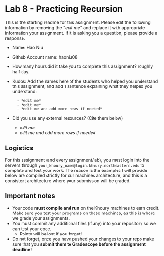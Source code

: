 # Lab 8 - Practicing Recursion

This is the starting readme for this assignment.  Please edit the following information by removing the "*edit me*" and replace it with appropriate information your assignment. If it is asking you a question, please provide a response.

- Name: Hao Niu
- Github Account name: haoniu08

- How many hours did it take you to complete this assignment? roughly half day.

- Kudos: Add the names here of the students who helped you understand this assignment, and add 1 sentence explaining what they helped you understand:

        - *edit me*
        - *edit me*
        - *edit me and add more rows if needed*

- Did you use any external resources? (Cite them below)
  - *edit me*
  - *edit me and add more rows if needed*


## Logistics

For this assignment (and every assignment/lab), you must login into the servers through `your_khoury_name@login.khoury.northeastern.edu` to complete and test your work. The reason is the examples I will provide below are compiled strictly for our machines architecture, and this is a consistent architecture where your submission will be graded.

## Important notes

* Your code **must compile and run** on the Khoury machines to earn credit. Make sure you test your programs on these machines, as this is where we grade your assignments.
* You must commit any additional files (if any) into your repository so we can test your code.
  * Points will be lost if you forget!
* Do not forget, once you have pushed your changes to your repo make sure that you **submit them to Gradescope before the assignment deadline!**

